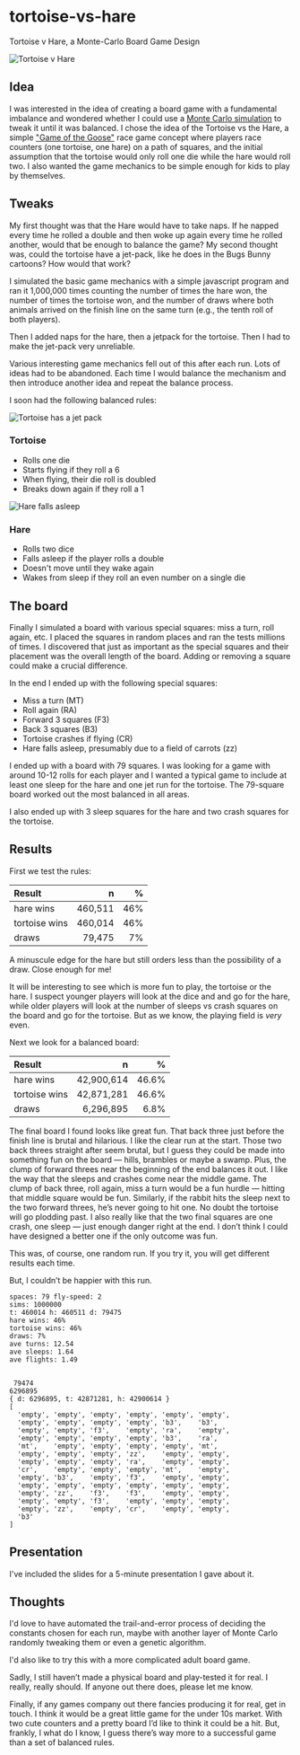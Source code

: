 # tortoise-vs-hare

Tortoise v Hare, a Monte-Carlo Board Game Design

![Tortoise v Hare](images/tvh.png)

## Idea

I was interested in the idea of creating a board game with a fundamental imbalance and wondered whether I could use a [Monte Carlo simulation](https://en.wikipedia.org/wiki/Monte_Carlo_method) to tweak it until it was balanced. I chose the idea of the Tortoise vs the Hare, a simple ["Game of the Goose"](https://en.wikipedia.org/wiki/Game_of_the_Goose) race game concept where players race counters (one tortoise, one hare) on a path of squares, and the initial assumption that the tortoise would only roll one die while the hare would roll two. I also wanted the game mechanics to be simple enough for kids to play by themselves.

## Tweaks

My first thought was that the Hare would have to take naps. If he napped every time he rolled a double and then woke up again every time he rolled another, would that be enough to balance the game? My second thought was, could the tortoise have a jet-pack, like he does in the Bugs Bunny cartoons? How would that work?

I simulated the basic game mechanics with a simple javascript program and ran it 1,000,000 times counting the number of times the hare won, the number of times the tortoise won, and the number of draws where both animals arrived on the finish line on the same turn (e.g., the tenth roll of both players).

Then I added naps for the hare, then a jetpack for the tortoise. Then I had to make the jet-pack very unreliable.

Various interesting game mechanics fell out of this after each run. Lots of ideas had to be abandoned. Each time I would balance the mechanism and then introduce another idea and repeat the balance process.

I soon had the following balanced rules:

![Tortoise has a jet pack](images/jet.png)

### Tortoise

-   Rolls one die
-   Starts flying if they roll a 6
-   When flying, their die roll is doubled
-   Breaks down again if they roll a 1

![Hare falls asleep](images/sleep.png)

### Hare

-   Rolls two dice
-   Falls asleep if the player rolls a double
-   Doesn't move until they wake again
-   Wakes from sleep if they roll an even number on a single die

## The board

Finally I simulated a board with various special squares: miss a turn, roll again, etc. I placed the squares in random places and ran the tests millions of times. I discovered that just as important as the special squares and their placement was the overall length of the board. Adding or removing a square could make a crucial difference.

In the end I ended up with the following special squares:

-   Miss a turn (MT)
-   Roll again (RA)
-   Forward 3 squares (F3)
-   Back 3 squares (B3)
-   Tortoise crashes if flying (CR)
-   Hare falls asleep, presumably due to a field of carrots (zz)

I ended up with a board with 79 squares. I was looking for a game with around 10-12 rolls for each player and I wanted a typical game to include at least one sleep for the hare and one jet run for the tortoise. The 79-square board worked out the most balanced in all areas.

I also ended up with 3 sleep squares for the hare and two crash squares for the tortoise.

## Results

First we test the rules:

| Result | n | % |
|:--|--:|--:|
| hare wins | 460,511 | 46% |
| tortoise wins | 460,014 | 46% |
| draws | 79,475 | 7% |

A minuscule edge for the hare but still orders less than the possibility of a draw. Close enough for me!

It will be interesting to see which is more fun to play, the tortoise or the hare. I suspect younger players will look at the dice and and go for the hare, while older players will look at the number of sleeps vs crash squares on the board and go for the tortoise. But as we know, the playing field is *very* even.

Next we look for a balanced board:

| Result | n | % |
|:--|--:|--:|
| hare wins | 42,900,614 | 46.6% |
| tortoise wins | 42,871,281 | 46.6% |
| draws | 6,296,895 | 6.8% |

The final board I found looks like great fun. That back three just before the finish line is brutal and hilarious. I like the clear run at the start. Those two back threes straight after seem brutal, but I guess they could be made into something fun on the board — hills, brambles or maybe a swamp. Plus, the clump of forward threes near the beginning of the end balances it out.  I like the way that the sleeps and crashes come near the middle game. The clump of back three, roll again, miss a turn would be a fun hurdle — hitting that middle square would be fun. Similarly, if the rabbit hits the sleep next to the two forward threes, he’s never going to hit one. No doubt the tortoise will go plodding past. I also really like that the two final squares are one crash, one sleep — just enough danger right at the end. I don’t think I could have designed a better one if the only outcome was fun.

This was, of course, one random run. If you try it, you will get different results each time. 

But, I couldn’t be happier with this run.

	spaces: 79 fly-speed: 2
	sims: 1000000
	t: 460014 h: 460511 d: 79475
	hare wins: 46%
	tortoise wins: 46%
	draws: 7%
	ave turns: 12.54
	ave sleeps: 1.64
	ave flights: 1.49
	
	
	 79474
	6296895
	{ d: 6296895, t: 42871281, h: 42900614 }
	[
	  'empty', 'empty', 'empty', 'empty', 'empty', 'empty',
	  'empty', 'empty', 'empty', 'empty', 'b3',    'b3',
	  'empty', 'empty', 'f3',    'empty', 'ra',    'empty',
	  'empty', 'empty', 'empty', 'empty', 'b3',    'ra',
	  'mt',    'empty', 'empty', 'empty', 'empty', 'mt',
	  'empty', 'empty', 'empty', 'zz',    'empty', 'empty',
	  'empty', 'empty', 'empty', 'ra',    'empty', 'empty',
	  'cr',    'empty', 'empty', 'empty', 'mt',    'empty',
	  'empty', 'b3',    'empty', 'f3',    'empty', 'empty',
	  'empty', 'empty', 'empty', 'empty', 'empty', 'empty',
	  'empty', 'zz',    'f3',    'f3',    'empty', 'empty',
	  'empty', 'empty', 'f3',    'empty', 'empty', 'empty',
	  'empty', 'zz',    'empty', 'cr',    'empty', 'empty',
	  'b3'
	]

## Presentation

I've included the slides for a 5-minute presentation I gave about it.

## Thoughts

I'd love to have automated the trail-and-error process of deciding the constants chosen for each run, maybe with another layer of Monte Carlo randomly tweaking them or even a genetic algorithm.

I'd also like to try this with a more complicated adult board game.

Sadly, I still haven’t made a physical board and play-tested it for real. I really, really should. If anyone out there does, please let me know.

Finally, if any games company out there fancies producing it for real, get in touch. I think it would be a great little game for the under 10s market. With two cute counters and a pretty board I’d like to think it could be a hit. But, frankly, I what do I know, I guess there’s way more to a successful game than a set of balanced rules.